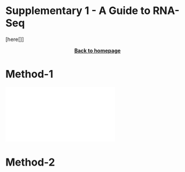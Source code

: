 # Supplementary 1 - A Guide to RNA-Seq

<object data="https://github.com/GenomicsAotearoa/RNA-seq-workshop/blob/master/docs/pdf/NGS_RNA-Seq_eBook_US_Jul27_2020.pdf" width="950" height="1000" type='application/pdf'></object>

[here[]]

<p align="center"><b><a class="btn" href="https://genomicsaotearoa.github.io/RNA-seq-workshop/" style="background: var(--bs-dark);font-weight:bold">Back to homepage</a></b></p>




# Method-1
<object data="/path/to/file.pdf" type="application/pdf">
    <embed src="/path/to/file.pdf" type="application/pdf" />
</object>

# Method-2
<a href="/path/to/file.pdf" class="image fit"><i class="fas fa-file-pdf"></i></a>

